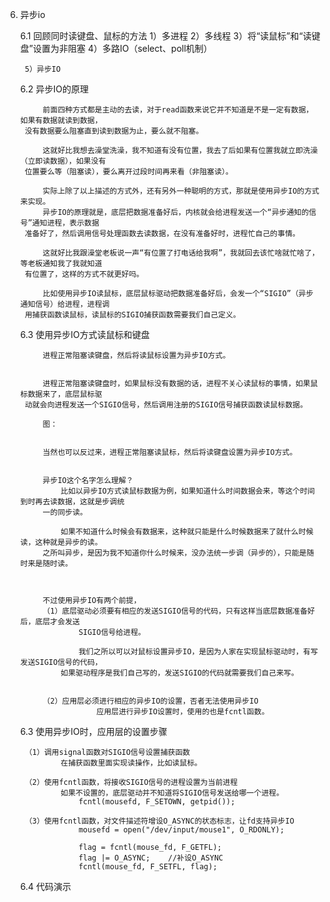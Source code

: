 6. 异步io	

	6.1 回顾同时读键盘、鼠标的方法
		1）多进程
		2）多线程
		3）将“读鼠标”和“读键盘”设置为非阻塞
		4）多路IO（select、poll机制）
		
		5）异步IO
			
			
	6.2 异步IO的原理
	
			前面四种方式都是主动的去读，对于read函数来说它并不知道是不是一定有数据，如果有数据就读到数据，
		没有数据要么阻塞直到读到数据为止，要么就不阻塞。
			
			这就好比我想去澡堂洗澡，我不知道有没有位置，我去了后如果有位置我就立即洗澡（立即读数据），如果没有
		位置要么等（阻塞读），要么离开过段时间再来看（非阻塞读）。
			
			实际上除了以上描述的方式外，还有另外一种聪明的方式，那就是使用异步IO的方式来实现。
			异步IO的原理就是，底层把数据准备好后，内核就会给进程发送一个“异步通知的信号”通知进程，表示数据
		准备好了，然后调用信号处理函数去读数据，在没有准备好时，进程忙自己的事情。
			
			这就好比我跟澡堂老板说一声“有位置了打电话给我啊”，我就回去该忙啥就忙啥了，等老板通知我了我就知道
		有位置了，这样的方式不就更好吗。
		
			比如使用异步IO读鼠标，底层鼠标驱动把数据准备好后，会发一个“SIGIO”（异步通知信号）给进程，进程调
		用捕获函数读鼠标，读鼠标的SIGIO捕获函数需要我们自己定义。
	
	
	
	6.3 使用异步IO方式读鼠标和键盘
			
			进程正常阻塞读键盘，然后将读鼠标设置为异步IO方式。
	
	
			进程正常阻塞读键盘时，如果鼠标没有数据的话，进程不关心读鼠标的事情，如果鼠标数据来了，底层鼠标驱
		动就会向进程发送一个SIGIO信号，然后调用注册的SIGIO信号捕获函数读鼠标数据。
			
			图：
			
			
			当然也可以反过来，进程正常阻塞读鼠标，然后将读键盘设置为异步IO方式。
			
			
			异步IO这个名字怎么理解？
				比如以异步IO方式读鼠标数据为例，如果知道什么时间数据会来，等这个时间到时再去读数据，这就是步调统
			一的同步读。
				
				如果不知道什么时候会有数据来，这种就只能是什么时候数据来了就什么时候读，这种就是异步的读。
			之所叫异步，是因为我不知道你什么时候来，没办法统一步调（异步的），只能是随时来是随时读。
				
				
			
			不过使用异步IO有两个前提，
			（1）底层驱动必须要有相应的发送SIGIO信号的代码，只有这样当底层数据准备好后，底层才会发送
					SIGIO信号给进程。
					
					我们之所以可以对鼠标设置异步IO，是因为人家在实现鼠标驱动时，有写发送SIGIO信号的代码，
				如果驱动程序是我们自己写的，发送SIGIO的代码就需要我们自己来写。
				
				
			（2）应用层必须进行相应的异步IO的设置，否者无法使用异步IO
						应用层进行异步IO设置时，使用的也是fcntl函数。
						
						
						
						
	6.3 使用异步IO时，应用层的设置步骤
	
		（1）调用signal函数对SIGIO信号设置捕获函数
				在捕获函数里面实现读操作，比如读鼠标。
	
		（2）使用fcntl函数，将接收SIGIO信号的进程设置为当前进程
				如果不设置的，底层驱动并不知道将SIGIO信号发送给哪一个进程。
					fcntl(mousefd, F_SETOWN, getpid());	
		
		（3）使用fcntl函数，对文件描述符增设O_ASYNC的状态标志，让fd支持异步IO
					mousefd = open("/dev/input/mouse1", O_RDONLY); 
					
					flag = fcntl(mouse_fd, F_GETFL);
					flag |= O_ASYNC;	//补设O_ASYNC
					fcntl(mouse_fd, F_SETFL, flag);
						
						
						
	6.4 代码演示